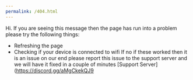 ```yaml
---
permalink: /404.html
---
```


Hi.
If you are seeing this message then the page has run into a problem please try the following things:
- Refreshing the page
- Checking if your device is connected to wifi
If no if these worked then it is an issue on our end please report this issue to the support server and we will have it fixed in a couple of minutes
[Support Server](https://discord.gg/aMgCkekQJ9
